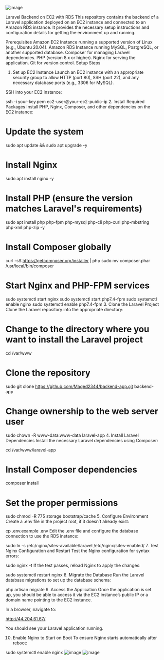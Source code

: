 ![image](https://github.com/user-attachments/assets/9f5eecbc-4922-4028-873f-c85b47b34df5)

Laravel Backend on EC2 with RDS
This repository contains the backend of a Laravel application deployed on an EC2 instance and connected to an Amazon RDS instance. It provides the necessary setup instructions and configuration details for getting the environment up and running.

Prerequisites
Amazon EC2 Instance running a supported version of Linux (e.g., Ubuntu 20.04).
Amazon RDS Instance running MySQL, PostgreSQL, or another supported database.
Composer for managing Laravel dependencies.
PHP (version 8.x or higher).
Nginx for serving the application.
Git for version control.
Setup Steps
1. Set up EC2 Instance
Launch an EC2 instance with an appropriate security group to allow HTTP (port 80), SSH (port 22), and any necessary database ports (e.g., 3306 for MySQL).

SSH into your EC2 instance:


ssh -i your-key.pem ec2-user@your-ec2-public-ip
2. Install Required Packages
Install PHP, Nginx, Composer, and other dependencies on the EC2 instance:


# Update the system
sudo apt update && sudo apt upgrade -y

# Install Nginx
sudo apt install nginx -y

# Install PHP (ensure the version matches Laravel's requirements)
sudo apt install php php-fpm php-mysql php-cli php-curl php-mbstring php-xml php-zip -y

# Install Composer globally
curl -sS https://getcomposer.org/installer | php
sudo mv composer.phar /usr/local/bin/composer

# Start Nginx and PHP-FPM services
sudo systemctl start nginx
sudo systemctl start php7.4-fpm
sudo systemctl enable nginx
sudo systemctl enable php7.4-fpm
3. Clone the Laravel Project
Clone the Laravel repository into the appropriate directory:


# Change to the directory where you want to install the Laravel project
cd /var/www

# Clone the repository
sudo git clone https://github.com/Maged2344/backend-app.git backend-app

# Change ownership to the web server user
sudo chown -R www-data:www-data laravel-app
4. Install Laravel Dependencies
Install the necessary Laravel dependencies using Composer:



cd /var/www/laravel-app

# Install Composer dependencies
composer install

# Set the proper permissions
sudo chmod -R 775 storage bootstrap/cache
5. Configure Environment
Create a .env file in the project root, if it doesn’t already exist:


cp .env.example .env
Edit the .env file and configure the database connection to use the RDS instance:




sudo ln -s /etc/nginx/sites-available/laravel /etc/nginx/sites-enabled/
7. Test Nginx Configuration and Restart
Test the Nginx configuration for syntax errors:


sudo nginx -t
If the test passes, reload Nginx to apply the changes:


sudo systemctl restart nginx
8. Migrate the Database
Run the Laravel database migrations to set up the database schema:


php artisan migrate
9. Access the Application
Once the application is set up, you should be able to access it via the EC2 instance’s public IP or a domain name pointing to the EC2 instance.

In a browser, navigate to:

http://44.204.61.67/

You should see your Laravel application running.

10. Enable Nginx to Start on Boot
To ensure Nginx starts automatically after reboot:

sudo systemctl enable nginx
![image](https://github.com/user-attachments/assets/c553254a-7117-4ed2-8a4b-6678180566b6)
![image](https://github.com/user-attachments/assets/d1099d65-6e5e-4885-8bdb-e3c9a403d272)
